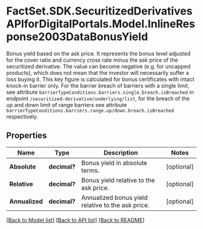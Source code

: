 # FactSet.SDK.SecuritizedDerivativesAPIforDigitalPortals.Model.InlineResponse2003DataBonusYield
Bonus yield based on the ask price. It represents the bonus level adjusted for the cover ratio and currency cross rate minus the ask price of the securitized derivative. The value can become negative (e.g. for uncapped products), which does not mean that the investor will necessarily suffer a loss buying it. This key figure is calculated for bonus certificates with intact knock-in barrier only. For the barrier breach of barriers with a single limit, see attribute `barrierTypeConditions.barriers.single.breach.isBreached` in endpoint `/securitized-derivative/underlying/list`, for the breach of the up and down limit of range barriers see attribute `barrierTypeConditions.barriers.range.up/down.breach.isBreached` respectively.

## Properties

Name | Type | Description | Notes
------------ | ------------- | ------------- | -------------
**Absolute** | **decimal?** | Bonus yield in absolute terms. | [optional] 
**Relative** | **decimal?** | Bonus yield relative to the ask price. | [optional] 
**Annualized** | **decimal?** | Annualized bonus yield relative to the ask price. | [optional] 

[[Back to Model list]](../README.md#documentation-for-models) [[Back to API list]](../README.md#documentation-for-api-endpoints) [[Back to README]](../README.md)

